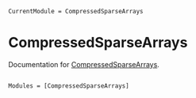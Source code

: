 ```@meta
CurrentModule = CompressedSparseArrays
```

# CompressedSparseArrays

Documentation for [CompressedSparseArrays](https://github.com/Wimmerer/CompressedSparseArrays.jl).

```@index
```

```@autodocs
Modules = [CompressedSparseArrays]
```
